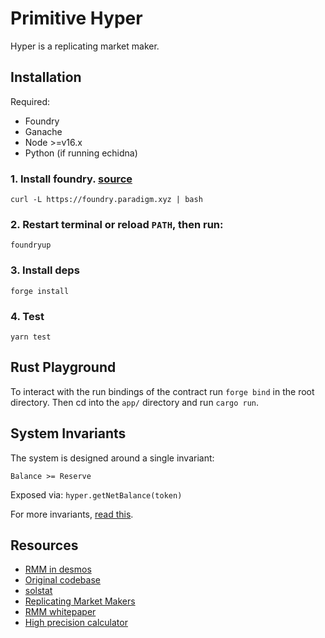 # Primitive Hyper

Hyper is a replicating market maker.

## Installation

Required:

- Foundry
- Ganache
- Node >=v16.x
- Python (if running echidna)

### 1. Install foundry. [source](https://github.com/foundry-rs/foundry)

`curl -L https://foundry.paradigm.xyz | bash`

### 2. Restart terminal or reload `PATH`, then run:

`foundryup`

### 3. Install deps

`forge install`

### 4. Test

`yarn test`

## Rust Playground

To interact with the run bindings of the contract run `forge bind` in the root directory. Then cd into the `app/` directory and run `cargo run`.

## System Invariants

The system is designed around a single invariant:

```
Balance >= Reserve
```

Exposed via: `hyper.getNetBalance(token)`

For more invariants, [read this](./test/README.md).

## Resources

- [RMM in desmos](https://www.desmos.com/calculator/8py0nzdgfp)
- [Original codebase](https://github.com/primitivefinance/rmm-core)
- [solstat](https://github.com/primitivefinance/solstat)
- [Replicating Market Makers](https://github.com/angeris/angeris.github.io/blob/master/papers/rmms.pdf)
- [RMM whitepaper](https://primitive.xyz/whitepaper)
- [High precision calculator](https://keisan.casio.com/calculator)
